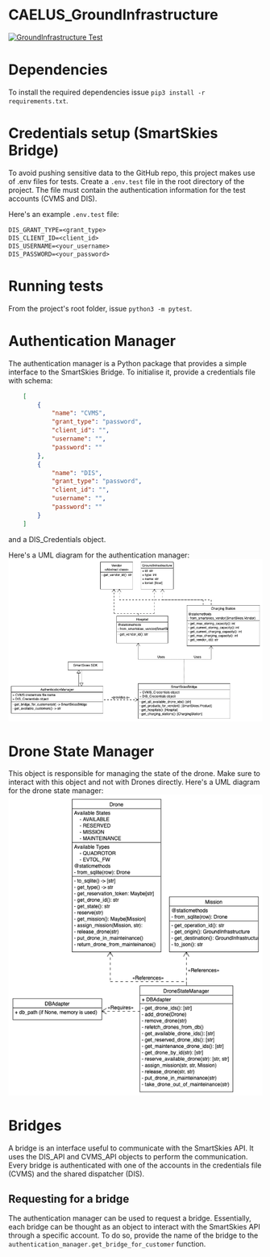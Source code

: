 # CAELUS_GroundInfrastructure

[![GroundInfrastructure Test](https://github.com/strathclyde-artificial-intelligence/CAELUS_GroundInfrastructure/actions/workflows/python-app.yml/badge.svg)](https://github.com/strathclyde-artificial-intelligence/CAELUS_GroundInfrastructure/actions/workflows/python-app.yml)

# Dependencies
To install the required dependencies issue `pip3 install -r requirements.txt`.

# Credentials setup (SmartSkies Bridge)
To avoid pushing sensitive data to the GitHub repo, this project makes use of .env files for tests.
Create a `.env.test` file in the root directory of the project.
The file must contain the authentication information for the test accounts (CVMS and DIS).

Here's an example `.env.test` file:

```
DIS_GRANT_TYPE=<grant_type>
DIS_CLIENT_ID=<client_id>
DIS_USERNAME=<your_username>
DIS_PASSWORD=<your_password>
```

# Running tests
From the project's root folder, issue `python3 -m pytest`.

# Authentication Manager
The authentication manager is a Python package that provides a simple interface to the SmartSkies Bridge.
To initialise it, provide a credentials file with schema:
```json
    [
        {
            "name": "CVMS",
            "grant_type": "password",
            "client_id": "",
            "username": "",
            "password": ""
        },
        {
            "name": "DIS",
            "grant_type": "password",
            "client_id": "",
            "username": "",
            "password": ""
        }
    ]
```
and a DIS_Credentials object.

Here's a UML diagram for the authentication manager:
![AuthenticationManager](./docs_media/authentication_and_such.png)

# Drone State Manager
This object is responsible for managing the state of the drone.
Make sure to interact with this object and not with Drones directly.
Here's a UML diagram for the drone state manager:
![DroneStateManager](./docs_media/drone_state_manager.png)

# Bridges
A bridge is an interface useful to communicate with the SmartSkies API.
It uses the DIS_API and CVMS_API objects to perform the communication.
Every bridge is authenticated with one of the accounts in the credentials file (CVMS) and the shared dispatcher (DIS).

## Requesting for a bridge
The authentication manager can be used to request a bridge.
Essentially, each bridge can be thought as an object to interact with the SmartSkies API through a specific account.
To do so, provide the name of the bridge to the `authentication_manager.get_bridge_for_customer` function.
